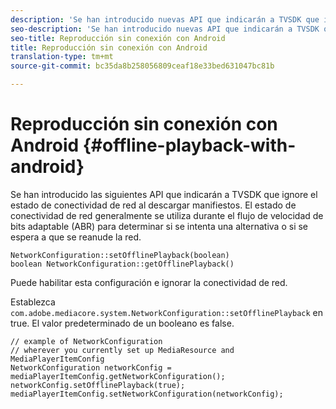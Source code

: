 ```yaml
---
description: 'Se han introducido nuevas API que indicarán a TVSDK que ignore el estado de conectividad de red al descargar manifiestos. '
seo-description: 'Se han introducido nuevas API que indicarán a TVSDK que ignore el estado de conectividad de red al descargar manifiestos. '
seo-title: Reproducción sin conexión con Android
title: Reproducción sin conexión con Android
translation-type: tm+mt
source-git-commit: bc35da8b258056809ceaf18e33bed631047bc81b

---
```



# Reproducción sin conexión con Android {#offline-playback-with-android}

Se han introducido las siguientes API que indicarán a TVSDK que ignore el estado de conectividad de red al descargar manifiestos. El estado de conectividad de red generalmente se utiliza durante el flujo de velocidad de bits adaptable (ABR) para determinar si se intenta una alternativa o si se espera a que se reanude la red.

```
NetworkConfiguration::setOfflinePlayback(boolean)
boolean NetworkConfiguration::getOfflinePlayback()
```

Puede habilitar esta configuración e ignorar la conectividad de red.

Establezca `com.adobe.mediacore.system.NetworkConfiguration::setOfflinePlayback` en true. El valor predeterminado de un booleano es false.

```
// example of NetworkConfiguration
// wherever you currently set up MediaResource and MediaPlayerItemConfig
NetworkConfiguration networkConfig = mediaPlayerItemConfig.getNetworkConfiguration();
networkConfig.setOfflinePlayback(true);
mediaPlayerItemConfig.setNetworkConfiguration(networkConfig);
```
